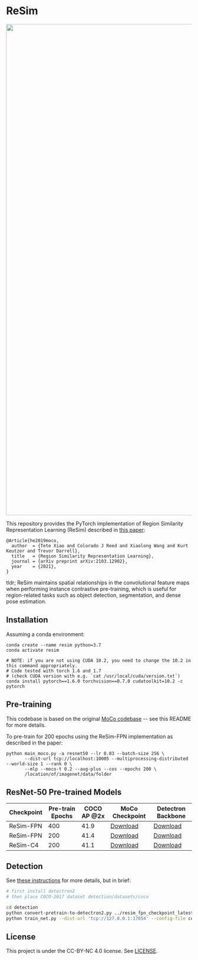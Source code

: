 # ReSim 



<p align="center">
  <img width="1331" alt="ReSim pipeline" src="https://user-images.githubusercontent.com/1455579/114447371-2f37ac00-9b87-11eb-8423-b0f896197136.png">
</p>

This repository provides the PyTorch implementation of Region Similarity Representation Learning (ReSim) described in [this paper](https://arxiv.org/abs/2103.12902): 

```
@Article{he2019moco,
  author  = {Tete Xiao and Colorado J Reed and Xiaolong Wang and Kurt Keutzer and Trevor Darrell},
  title   = {Region Similarity Representation Learning},
  journal = {arXiv preprint arXiv:2103.12902},
  year    = {2021},
}
```

tldr; ReSim maintains spatial relationships in the convolutional feature maps when performing instance contrastive pre-training, which is useful for region-related tasks such as object detection, segmentation, and dense pose estimation.

## Installation
Assuming a conda environment:
```
conda create --name resim python=3.7
conda activate resim

# NOTE: if you are not using CUDA 10.2, you need to change the 10.2 in this command appropriately. 
# Code tested with torch 1.6 and 1.7
# (check CUDA version with e.g. `cat /usr/local/cuda/version.txt`)
conda install pytorch==1.6.0 torchvision==0.7.0 cudatoolkit=10.2 -c pytorch
```

## Pre-training

This codebase is based on the original [MoCo codebase](https://github.com/facebookresearch/moco) -- see this README for more details. 

To pre-train for 200 epochs using the ReSim-FPN implementation as described in the paper:

```
python main_moco.py -a resnet50 --lr 0.03 --batch-size 256 \
       --dist-url tcp://localhost:10005 --multiprocessing-distributed --world-size 1 --rank 0 \
       --mlp --moco-t 0.2 --aug-plus --cos --epochs 200 \
       /location/of/imagenet/data/folder
```


## ResNet-50 Pre-trained Models

| Checkpoint | Pre-train Epochs | COCO AP @2x | MoCo Checkpoint                                                                 | Detectron Backbone                                                                       |
| ---------- | --------------- | ----------- | ------------------------------------------------------------------------------- | ---------------------------------------------------------------------------------------- |
| ReSim-FPN  | 400             | 41.9        | [Download](https://people.eecs.berkeley.edu/~cjrd/data/resim_fpn_400ep.pth.tar) | [Download](https://people.eecs.berkeley.edu/~cjrd/data/resim_fpn_backbone_400ep.pth.tar)                                                                                         |
| ReSim-FPN  | 200             | 41.4        | [Download](https://people.eecs.berkeley.edu/~cjrd/data/resim_fpn_200ep.pth.tar) | [Download](https://people.eecs.berkeley.edu/~cjrd/data/resim_fpn_backbone_200ep.pth.tar) |
| ReSim-C4   | 200             | 41.1        | [Download](https://people.eecs.berkeley.edu/~cjrd/data/resim_c4_200ep.pth.tar)  | [Download](https://people.eecs.berkeley.edu/~cjrd/data/resim_c4_backbone_200ep.pth.tar)  |


## Detection

See [these instructions](detection/README.md) for more details, but in brief:

```bash
# first install detectron2
# then place COCO-2017 dataset detection/datasets/coco

cd detection
python convert-pretrain-to-detectron2.py ../resim_fpn_checkpoint_latest.pth.tar detectron_resim_fpn_checkpoint_latest.pth.tar
python train_net.py --dist-url 'tcp://127.0.0.1:17654' --config-file configs/coco_R_50_FPN_2x_moco.yaml --num-gpus 8 MODEL.WEIGHTS detectron_resim_fpn_checkpoint_latest.pth.tar TEST.EVAL_PERIOD 180000 OUTPUT_DIR results/coco2x-resim-fpn SOLVER.CHECKPOINT_PERIOD 180000
```


## License

This project is under the CC-BY-NC 4.0 license. See [LICENSE](./LICENSE).
